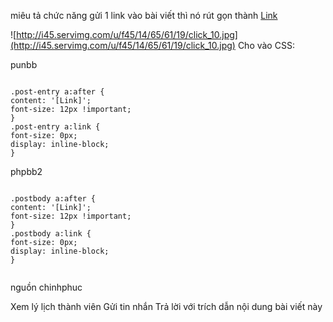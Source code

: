 miêu tả chức năng gửi 1 link vào bài viết thì nó rút gọn thành [Link](Link.md)


![http://i45.servimg.com/u/f45/14/65/61/19/click_10.jpg](http://i45.servimg.com/u/f45/14/65/61/19/click_10.jpg)
Cho vào CSS:

punbb

```

.post-entry a:after {
content: '[Link]';
font-size: 12px !important;
}
.post-entry a:link {
font-size: 0px;
display: inline-block;
}

```

phpbb2

```

.postbody a:after {
content: '[Link]';
font-size: 12px !important;
}
.postbody a:link {
font-size: 0px;
display: inline-block;
}


```
nguồn chinhphuc

Xem lý lịch thành viên Gửi tin nhắn
Trả lời với trích dẫn nội dung bài viết này